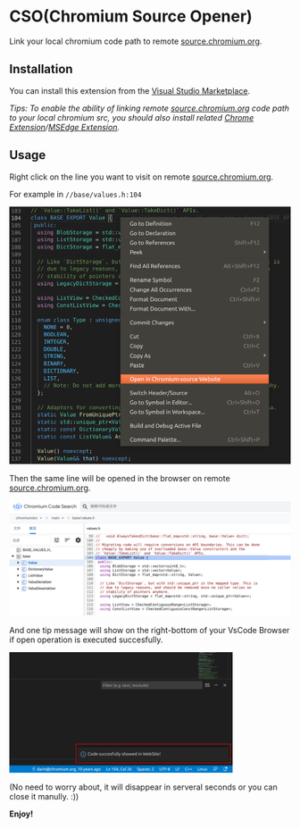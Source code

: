 # CSO(Chromium Source Opener)

Link your local chromium code path to remote [source.chromium.org](https://source.chromium.org).

## Installation

You can install this extension from the [Visual Studio Marketplace](https://marketplace.visualstudio.com/items?itemName=FangzhenSong.chromium-source-opener).

*Tips: To enable the ability of linking remote 
[source.chromium.org](https://source.chromium.org) code path to your local chromium src, you should also install related 
[Chrome Extension](https://chrome.google.com/webstore/detail/chromium-open-ide/oodolphplfmnljcohclgdikkoljjambi)/[MSEdge Extension](https://microsoftedge.microsoft.com/addons/detail/chromium-open-ide/ggfoollpnfolfaejalpiihpobcpbegkl).*

## Usage

Right click on the line you want to visit on remote [source.chromium.org](https://source.chromium.org).

For example in `//base/values.h:104`

<img src="images/CSO01.png" onerror="this.onerror=null; this.remove();" alt="CSO01.png" width="600"/>

Then the same line will be opened in the browser on remote [source.chromium.org](https://source.chromium.org).

<img src="images/CSO02.png" onerror="this.onerror=null; this.remove();" alt="CSO02.png" width="600"/>

And one tip message will show on the right-bottom of your VsCode Browser if open operation is executed succesfully.

<img src="images/CSO03.png" onerror="this.onerror=null; this.remove();" alt="CSO03.png" width="400"/>

(No need to worry about, it will disappear in serveral seconds or you can close it manully. :))

**Enjoy!**

